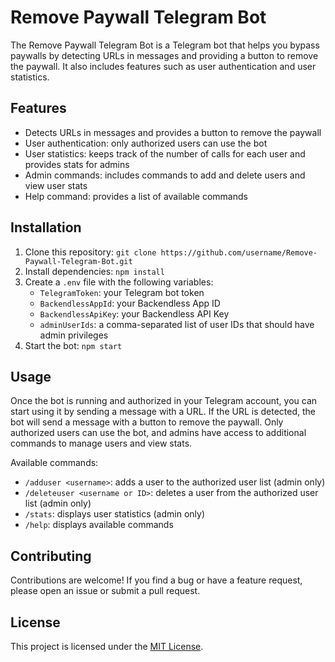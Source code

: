 # Remove Paywall Telegram Bot

The Remove Paywall Telegram Bot is a Telegram bot that helps you bypass paywalls by detecting URLs in messages and providing a button to remove the paywall. It also includes features such as user authentication and user statistics.

## Features

- Detects URLs in messages and provides a button to remove the paywall
- User authentication: only authorized users can use the bot
- User statistics: keeps track of the number of calls for each user and provides stats for admins
- Admin commands: includes commands to add and delete users and view user stats
- Help command: provides a list of available commands

## Installation

1. Clone this repository: `git clone https://github.com/username/Remove-Paywall-Telegram-Bot.git`
2. Install dependencies: `npm install`
3. Create a `.env` file with the following variables:
   - `TelegramToken`: your Telegram bot token
   - `BackendlessAppId`: your Backendless App ID
   - `BackendlessApiKey`: your Backendless API Key
   - `adminUserIds`: a comma-separated list of user IDs that should have admin privileges
4. Start the bot: `npm start`

## Usage

Once the bot is running and authorized in your Telegram account, you can start using it by sending a message with a URL. If the URL is detected, the bot will send a message with a button to remove the paywall. Only authorized users can use the bot, and admins have access to additional commands to manage users and view stats.

Available commands:

- `/adduser <username>`: adds a user to the authorized user list (admin only)
- `/deleteuser <username or ID>`: deletes a user from the authorized user list (admin only)
- `/stats`: displays user statistics (admin only)
- `/help`: displays available commands

## Contributing

Contributions are welcome! If you find a bug or have a feature request, please open an issue or submit a pull request.

## License

This project is licensed under the [MIT License](https://opensource.org/licenses/MIT).
